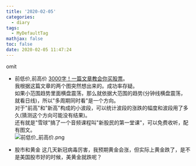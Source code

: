 ```yaml
---
title: '2020-02-05'
categories:
  - diary
tags:
  - MyDefaultTag
mathjax: false
toc: false
date: 2020-02-05 11:47:24
---
```

omit
<!--more-->

* 前低价,前高价
[3000字！一篇文章教会你买股票](https://mp.weixin.qq.com/s/yKSar41HNeHAdZyjo0bLlw)。  
我根据这篇文章的两个图突然想出来的。成功率存疑。  
如果小范围趋势里面横盘震荡，那么就依据大范围的趋势(分钟线横盘震荡，就看日线)，所以"多周期同时看"是一个方向。  
对于"前高"和"新高"构成的小波段，可以统计波段的涨跌的幅度和波段用了多久(猜测这个方向可能没有结果)。  
还有就是"雪球"搞了一个音频课程叫"新股民的第一堂课"，可以免费收听，配有图文。  
![前低价_前高价.png](前低价_前高价.png)  

* 股市和黄金
这几天新冠病毒厉害，我预期黄金会涨，但实际上黄金跌了，是不是美国股市好的时候，美黄金就跌呢？  
